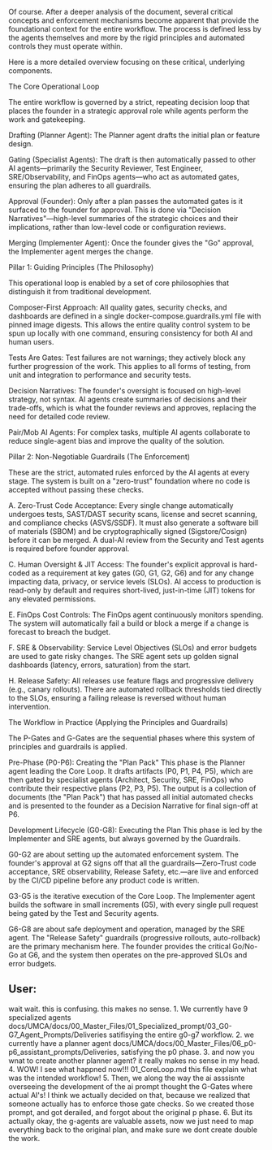Of course. After a deeper analysis of the document, several critical concepts and enforcement mechanisms become apparent that provide the foundational context for the entire workflow. The process is defined less by the agents themselves and more by the rigid principles and automated controls they must operate within.

Here is a more detailed overview focusing on these critical, underlying components.

The Core Operational Loop

The entire workflow is governed by a strict, repeating decision loop that places the founder in a strategic approval role while agents perform the work and gatekeeping.

Drafting (Planner Agent): The Planner agent drafts the initial plan or feature design.

Gating (Specialist Agents): The draft is then automatically passed to other AI agents—primarily the Security Reviewer, Test Engineer, SRE/Observability, and FinOps agents—who act as automated gates, ensuring the plan adheres to all guardrails.

Approval (Founder): Only after a plan passes the automated gates is it surfaced to the founder for approval. This is done via "Decision Narratives"—high-level summaries of the strategic choices and their implications, rather than low-level code or configuration reviews.

Merging (Implementer Agent): Once the founder gives the "Go" approval, the Implementer agent merges the change.

Pillar 1: Guiding Principles (The Philosophy)

This operational loop is enabled by a set of core philosophies that distinguish it from traditional development.

Composer-First Approach: All quality gates, security checks, and dashboards are defined in a single docker-compose.guardrails.yml file with pinned image digests. This allows the entire quality control system to be spun up locally with one command, ensuring consistency for both AI and human users.

Tests Are Gates: Test failures are not warnings; they actively block any further progression of the work. This applies to all forms of testing, from unit and integration to performance and security tests.

Decision Narratives: The founder's oversight is focused on high-level strategy, not syntax. AI agents create summaries of decisions and their trade-offs, which is what the founder reviews and approves, replacing the need for detailed code review.

Pair/Mob AI Agents: For complex tasks, multiple AI agents collaborate to reduce single-agent bias and improve the quality of the solution.

Pillar 2: Non-Negotiable Guardrails (The Enforcement)

These are the strict, automated rules enforced by the AI agents at every stage. The system is built on a "zero-trust" foundation where no code is accepted without passing these checks.

A. Zero-Trust Code Acceptance: Every single change automatically undergoes tests, SAST/DAST security scans, license and secret scanning, and compliance checks (ASVS/SSDF). It must also generate a software bill of materials (SBOM) and be cryptographically signed (Sigstore/Cosign) before it can be merged. A dual-AI review from the Security and Test agents is required before founder approval.

C. Human Oversight & JIT Access: The founder's explicit approval is hard-coded as a requirement at key gates (G0, G1, G2, G6) and for any change impacting data, privacy, or service levels (SLOs). AI access to production is read-only by default and requires short-lived, just-in-time (JIT) tokens for any elevated permissions.

E. FinOps Cost Controls: The FinOps agent continuously monitors spending. The system will automatically fail a build or block a merge if a change is forecast to breach the budget.

F. SRE & Observability: Service Level Objectives (SLOs) and error budgets are used to gate risky changes. The SRE agent sets up golden signal dashboards (latency, errors, saturation) from the start.

H. Release Safety: All releases use feature flags and progressive delivery (e.g., canary rollouts). There are automated rollback thresholds tied directly to the SLOs, ensuring a failing release is reversed without human intervention.

The Workflow in Practice (Applying the Principles and Guardrails)

The P-Gates and G-Gates are the sequential phases where this system of principles and guardrails is applied.

Pre-Phase (P0-P6): Creating the "Plan Pack"
This phase is the Planner agent leading the Core Loop. It drafts artifacts (P0, P1, P4, P5), which are then gated by specialist agents (Architect, Security, SRE, FinOps) who contribute their respective plans (P2, P3, P5). The output is a collection of documents (the "Plan Pack") that has passed all initial automated checks and is presented to the founder as a Decision Narrative for final sign-off at P6.

Development Lifecycle (G0-G8): Executing the Plan
This phase is led by the Implementer and SRE agents, but always governed by the Guardrails.

G0-G2 are about setting up the automated enforcement system. The founder's approval at G2 signs off that all the guardrails—Zero-Trust code acceptance, SRE observability, Release Safety, etc.—are live and enforced by the CI/CD pipeline before any product code is written.

G3-G5 is the iterative execution of the Core Loop. The Implementer agent builds the software in small increments (G5), with every single pull request being gated by the Test and Security agents.

G6-G8 are about safe deployment and operation, managed by the SRE agent. The "Release Safety" guardrails (progressive rollouts, auto-rollback) are the primary mechanism here. The founder provides the critical Go/No-Go at G6, and the system then operates on the pre-approved SLOs and error budgets.

## User:

wait wait. this is confusing. this makes no sense. 1. We currently have 9 specialized agents docs/UMCA/docs/00_Master_Files/01_Specialized_prompt/03_G0-G7_Agent_Prompts/Deliveries satifisying the entire g0-g7 workflow. 2. we currently have a planner agent docs/UMCA/docs/00_Master_Files/06_p0-p6_assistant_prompts/Deliveries, satisfying the p0 phase. 3. and now you wnat to create another planner agent? it really makes no sense in my head. 4. WOW! I see what happned now!!! 01_CoreLoop.md this file explain what was the intended workflow! 5. Then, we along the way the ai asssisnte overseeing the development of the ai prompt thought the G-Gates where actual AI's! I think we actually decided on that, because we realized that someone actually has to enforce those gate checks. So we created those prompt, and got derailed, and forgot about the original p phase. 6. But its actually okay, the g-agents are valuable assets, now we just need to map everything back to the original plan, and make sure we dont create double the work. 